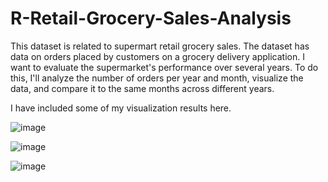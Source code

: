 # R-Retail-Grocery-Sales-Analysis
This dataset is related to supermart retail grocery sales. The dataset has data on orders placed by customers on a grocery delivery application. I want to evaluate the supermarket's performance over several years. To do this, I'll analyze the number of orders per year and month, visualize the data, and compare it to the same months across different years.

I have included some of my visualization results here.

![image](https://github.com/MasoumehAlipour/R-Retail-Grocery-Sales-Analysis/assets/70625442/c0665501-cd77-423f-89d9-299f4073b2a7)



![image](https://github.com/MasoumehAlipour/R-Retail-Grocery-Sales-Analysis/assets/70625442/1c82346c-63ef-454f-a623-984ec9ecd744)



![image](https://github.com/MasoumehAlipour/R-Retail-Grocery-Sales-Analysis/assets/70625442/d9b70df3-e6cf-46c7-9d1a-e05259bea9fb)




